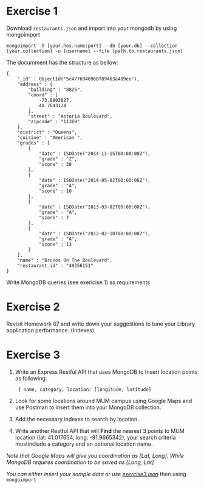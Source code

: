 # Exercise 1

Download `restaurants.json` and import into your mongodb by using mongoimport

	mongoimport -h [your.hos.name:port] --db [your.db] --collection [your.collection] -u [username] --file [path.to.restaurants.json]

The documment has the structure as bellow: 

	{
		"_id" : ObjectId("5c4776940960f89463a409ee"),
		"address" : {
			"building" : "8825",
			"coord" : [
				-73.8803827,
				40.7643124
			],
			"street" : "Astoria Boulevard",
			"zipcode" : "11369"
		},
		"district" : "Queens",
		"cuisine" : "American ",
		"grades" : [
			{
				"date" : ISODate("2014-11-15T00:00:00Z"),
				"grade" : "Z",
				"score" : 38
			},
			{
				"date" : ISODate("2014-05-02T00:00:00Z"),
				"grade" : "A",
				"score" : 10
			},
			{
				"date" : ISODate("2013-03-02T00:00:00Z"),
				"grade" : "A",
				"score" : 7
			},
			{
				"date" : ISODate("2012-02-10T00:00:00Z"),
				"grade" : "A",
				"score" : 13
			}
		],
		"name" : "Brunos On The Boulevard",
		"restaurant_id" : "40356151"
	}


Write MongoDB queries (see exericise 1) as requirements

# Exercise 2
Revisit Homework 07 and write down your suggestions to tune your Library application performance. (Indexes)
# Exercise 3
1. Write an Express Restful API that uses MongoDB to Insert location points as following:
   
   		{ name, category, location: [longitude, latitude]
2. Look for some locations around MUM campus using Google Maps and use Postman to insert them into your MongoDB collection.
3. Add the necessary indexes to search by location.
4. Write another Restful API that will **Find** the nearest 3 points to MUM location (lat: 41.017654, long: -91.9665342), your search criteria mustinclude a category and an optional location name.

_Note that Google Maps will give you coordination as [Lat, Long]. While MongoDB requires coordination to be saved as [Long, Lat]_

_You can either insert your sample data or use [exercise3.json](https://github.com/binhtv/cs572/blob/master/homework_08/exercise3.json)_ then using `mongoimport`